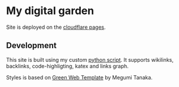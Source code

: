 # My digital garden

Site is deployed on the [cloudflare pages](https://pages.cloudflare.com/).

## Development

This site is built using my custom [python script](https://github.com/senior-sigan/py-static-site-generator). It supports wikilinks, backlinks, code-highligting, katex and links graph.

Styles is based on [Green Web Template](https://github.com/meewgumi/green-web-template) by Megumi Tanaka.
